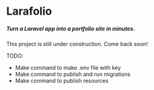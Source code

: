 # Larafolio  
##### Turn a Laravel app into a portfolio site in minutes. 

This project is still under construction. Come back soon!

TODO:
  * Make command to make .env file with key
  * Make command to publish and run migrations
  * Make command to publish resources 

